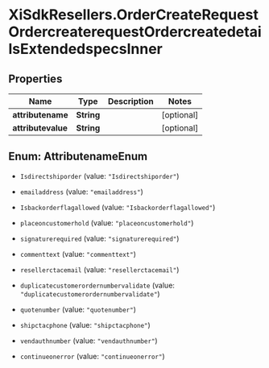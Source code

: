 # XiSdkResellers.OrderCreateRequestOrdercreaterequestOrdercreatedetailsExtendedspecsInner

## Properties

Name | Type | Description | Notes
------------ | ------------- | ------------- | -------------
**attributename** | **String** |  | [optional] 
**attributevalue** | **String** |  | [optional] 



## Enum: AttributenameEnum


* `Isdirectshiporder` (value: `"Isdirectshiporder"`)

* `emailaddress` (value: `"emailaddress"`)

* `Isbackorderflagallowed` (value: `"Isbackorderflagallowed"`)

* `placeoncustomerhold` (value: `"placeoncustomerhold"`)

* `signaturerequired` (value: `"signaturerequired"`)

* `commenttext` (value: `"commenttext"`)

* `resellerctacemail` (value: `"resellerctacemail"`)

* `duplicatecustomerordernumbervalidate` (value: `"duplicatecustomerordernumbervalidate"`)

* `quotenumber` (value: `"quotenumber"`)

* `shipctacphone` (value: `"shipctacphone"`)

* `vendauthnumber` (value: `"vendauthnumber"`)

* `continueonerror` (value: `"continueonerror"`)




